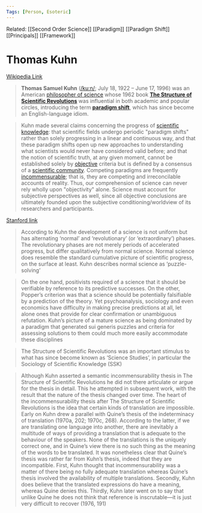 ```yaml
---
Tags: [Person, Esoteric]
---
```

Related: [[Second Order Science]] [[Paradigm]] [[Paradigm Shift]] [[Principals]] [[Framework]]

# Thomas Kuhn

[Wikipedia Link](https://en.wikipedia.org/wiki/Thomas_Kuhn)
> **Thomas Samuel Kuhn** ([/kuːn/](https://en.wikipedia.org/wiki/Help:IPA/English); July 18, 1922 – June 17, 1996) was an American [philosopher of science](https://en.wikipedia.org/wiki/Philosophy_of_science) whose 1962 book __[The Structure of Scientific Revolutions](https://en.wikipedia.org/wiki/The_Structure_of_Scientific_Revolutions)__ was influential in both academic and popular circles, introducing the term __[paradigm shift](https://en.wikipedia.org/wiki/Paradigm_shift)__, which has since become an English-language idiom.

> Kuhn made several claims concerning the progress of [scientific knowledge](https://en.wikipedia.org/wiki/Scientific_knowledge): that scientific fields undergo periodic "paradigm shifts" rather than solely progressing in a linear and continuous way, and that these paradigm shifts open up new approaches to understanding what scientists would never have considered valid before; and that the notion of scientific truth, at any given moment, cannot be established solely by [objective](https://en.wikipedia.org/wiki/Objectivity_(philosophy)) criteria but is defined by a consensus of a [scientific community](https://en.wikipedia.org/wiki/Sociology_of_scientific_knowledge). Competing paradigms are frequently [incommensurable](https://en.wikipedia.org/wiki/Commensurability_(philosophy_of_science)); that is, they are competing and irreconcilable accounts of reality. Thus, our comprehension of science can never rely wholly upon "objectivity" alone. Science must account for subjective perspectives as well, since all objective conclusions are ultimately founded upon the subjective conditioning/worldview of its researchers and participants.

[Stanford link](https://plato.stanford.edu/entries/thomas-kuhn/)
> According to Kuhn the development of a science is not uniform but has alternating ‘normal’ and ‘revolutionary’ (or ‘extraordinary’) phases. The revolutionary phases are not merely periods of accelerated progress, but differ qualitatively from normal science. Normal science does resemble the standard cumulative picture of scientific progress, on the surface at least. Kuhn describes normal science as ‘puzzle-solving’  

> On the one hand, positivists required of a science that it should be verifiable by reference to its predictive successes. On the other, Popper’s criterion was that a science should be potentially falsifiable by a prediction of the theory. Yet psychoanalysis, sociology and even economics have difficulty in making precise predictions at all, let alone ones that provide for clear confirmation or unambiguous refutation. Kuhn’s picture of a mature science as being dominated by a paradigm that generated sui generis puzzles and criteria for assessing solutions to them could much more easily accommodate these disciplines

> The Structure of Scientific Revolutions was an important stimulus to what has since become known as ‘Science Studies’, in particular the Sociology of Scientific Knowledge (SSK)

> Although Kuhn asserted a semantic incommensurability thesis in The Structure of Scientific Revolutions he did not there articulate or argue for the thesis in detail. This he attempted in subsequent work, with the result that the nature of the thesis changed over time. The heart of the incommensurability thesis after The Structure of Scientific Revolutions is the idea that certain kinds of translation are impossible. Early on Kuhn drew a parallel with Quine’s thesis of the indeterminacy of translation (1970a, 202; 1970c, 268). According to the latter, if we are translating one language into another, there are inevitably a multitude of ways of providing a translation that is adequate to the behaviour of the speakers. None of the translations is the uniquely correct one, and in Quine’s view there is no such thing as the meaning of the words to be translated. It was nonetheless clear that Quine’s thesis was rather far from Kuhn’s thesis, indeed that they are incompatible. First, Kuhn thought that incommensurability was a matter of there being no fully adequate translation whereas Quine’s thesis involved the availability of multiple translations. Secondly, Kuhn does believe that the translated expressions do have a meaning, whereas Quine denies this. Thirdly, Kuhn later went on to say that unlike Quine he does not think that reference is inscrutable—it is just very difficult to recover (1976, 191)

>